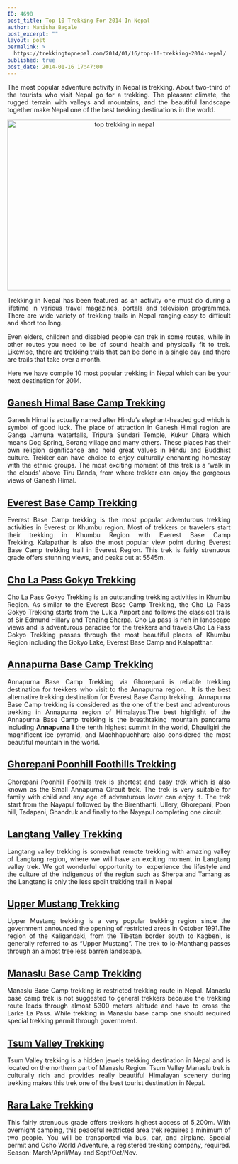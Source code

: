```yaml
---
ID: 4698
post_title: Top 10 Trekking For 2014 In Nepal
author: Manisha Bagale
post_excerpt: ""
layout: post
permalink: >
  https://trekkingtopnepal.com/2014/01/16/top-10-trekking-2014-nepal/
published: true
post_date: 2014-01-16 17:47:00
---
```

<p style="text-align: justify;">The most popular adventure activity in Nepal is trekking. About two-third of the tourists who visit Nepal go for a trekking. The pleasant climate, the rugged terrain with valleys and mountains, and the beautiful landscape together make Nepal one of the best trekking destinations in the world.</p>
<p style="text-align: center;"><a href="http://oshoadventure.com/wp-content/uploads/2013/11/SAM_8932.jpg"><img class="aligncenter  wp-image-4486" alt="top trekking in nepal" src="http://oshoadventure.com/wp-content/uploads/2013/11/SAM_8932.jpg" width="512" height="384" /></a></p>
<p style="text-align: justify;">Trekking in Nepal has been featured as an activity one must do during a lifetime in various travel magazines, portals and television programmes. There are wide variety of trekking trails in Nepal ranging easy to difficult and short too long.</p>
<p style="text-align: justify;">Even elders, children and disabled people can trek in some routes, while in other routes you need to be of sound health and physically fit to trek. Likewise, there are trekking trails that can be done in a single day and there are trails that take over a month.</p>
<p style="text-align: justify;">Here we have compile 10 most popular trekking in Nepal which can be your next destination for 2014.</p>

<h2 style="text-align: justify;"><a title="Ganesh Himal Base Camp Trekking" href="http://www.oshoadventure.com/ganesh-himal-base-camp-trekking/" target="_blank" rel="noopener noreferrer">Ganesh Himal Base Camp Trekking</a></h2>
<p style="text-align: justify;">Ganesh Himal is actually named after Hindu’s elephant-headed god which is symbol of good luck. The place of attraction in Ganesh Himal region are Ganga Jamuna waterfalls, Tripura Sundari Temple, Kukur Dhara which means Dog Spring, Borang village and many others. These places has their own religion significance and hold great values in Hindu and Buddhist culture. Trekker can have choice to enjoy culturally enchanting homestay with the ethnic groups. The most exciting moment of this trek is a ‘walk in the clouds’ above Tiru Danda, from where trekker can enjoy the gorgeous views of Ganesh Himal.</p>

<h2 style="text-align: justify;"><a title="Everest Base Camp Trekking" href="http://www.oshoadventure.com/everest-base-camp-trekking/" target="_blank" rel="noopener noreferrer">Everest Base Camp Trekking</a></h2>
<p style="text-align: justify;">Everest Base Camp trekking is the most popular adventurous trekking activities in Everest or Khumbu region. Most of trekkers or travelers start their trekking in Khumbu Region with Everest Base Camp Trekking. Kalapathar is also the most popular view point during Everest Base Camp trekking trail in Everest Region. This trek is fairly strenuous grade offers stunning views, and peaks out at 5545m.</p>

<h2 style="text-align: justify;"><a title="Cho La Pass Gokyo Trekking" href="http://www.oshoadventure.com/cho-la-pass-gokyo-trekking/" target="_blank" rel="noopener noreferrer">Cho La Pass Gokyo Trekking</a></h2>
<p style="text-align: justify;">Cho La Pass Gokyo Trekking is an outstanding trekking activities in Khumbu Region. As similar to the Everest Base Camp Trekking, the Cho La Pass Gokyo Trekking starts from the Lukla Airport and follows the classical trails of Sir Edmund Hillary and Tenzing Sherpa. Cho La pass is rich in landscape views and is adventurous paradise for the trekkers and travels.Cho La Pass Gokyo Trekking passes through the most beautiful places of Khumbu Region including the Gokyo Lake, Everest Base Camp and Kalapatthar.</p>

<h2 style="text-align: justify;"><a title="Annapurna Base Camp Trekking" href="http://www.oshoadventure.com/annapurna-base-camp-trekking-ghorepani/" target="_blank" rel="noopener noreferrer">Annapurna Base Camp Trekking</a></h2>
<p style="text-align: justify;">Annapurna Base Camp Trekking via Ghorepani is reliable trekking destination for trekkers who visit to the Annapurna region.  It is the best alternative trekking destination for Everest Base Camp trekking.  Annapurna Base Camp trekking is considered as the one of the best and adventurous trekking in Annapurna region of Himalayas.The best highlight of the Annapurna Base Camp trekking is the breathtaking mountain panorama including <strong>Annapurna I</strong> the tenth highest summit in the world, Dhauligiri the magnificent ice pyramid, and Machhapuchhare also considered the most beautiful mountain in the world.</p>

<h2 style="text-align: justify;"><a title="Ghorepani Poonhill Trekking" href="http://www.oshoadventure.com/ghorepani-poonhill-foothills-trekking/" target="_blank" rel="noopener noreferrer">Ghorepani Poonhill Foothills Trekking</a></h2>
<p style="text-align: justify;">Ghorepani Poonhill Foothills trek is shortest and easy trek which is also known as the Small Annapurna Circuit trek. The trek is very suitable for family with child and any age of adventurous lover can enjoy it. The trek start from the Nayapul followed by the Birenthanti, Ullery, Ghorepani, Poon hill, Tadapani, Ghandruk and finally to the Nayapul completing one circuit.</p>

<h2 style="text-align: justify;"><a title="Langtang Valley Trekking" href="http://www.oshoadventure.com/langtang-valley-trekking/" target="_blank" rel="noopener noreferrer">Langtang Valley Trekking</a></h2>
<p style="text-align: justify;">Langtang valley trekking is somewhat remote trekking with amazing valley of Langtang region, where we will have an exciting moment in Langtang valley trek. We got wonderful opportunity to  experience the lifestyle and the culture of the indigenous of the region such as Sherpa and Tamang as the Langtang is only the less spoilt trekking trail in Nepal</p>

<h2 style="text-align: justify;"><a title="Upper Mustang Trekking" href="http://www.oshoadventure.com/upper-mustang-trekking/" target="_blank" rel="noopener noreferrer">Upper Mustang Trekking</a></h2>
<p style="text-align: justify;">Upper Mustang trekking is a very popular trekking region since the government announced the opening of restricted areas in October 1991.The region of the Kaligandaki, from the Tibetan border south to Kagbeni, is generally referred to as “Upper Mustang”. The trek to lo-Manthang passes through an almost tree less barren landscape.</p>

<h2 style="text-align: justify;"><a title="Manaslu Base Camp Trekking" href="http://www.oshoadventure.com/manaslu-base-camp-trekking/" target="_blank" rel="noopener noreferrer">Manaslu Base Camp Trekking</a></h2>
<p style="text-align: justify;">Manaslu Base Camp trekking is restricted trekking route in Nepal. Manaslu base camp trek is not suggested to general trekkers because the trekking route leads through almost 5300 meters altitude and have to cross the Larke La Pass. While trekking in Manaslu base camp one should required special trekking permit through government.</p>

<h2 style="text-align: justify;"><a title="tsum valley trekking" href="http://www.oshoadventure.com/tsum-valley-manaslu-trekking/" target="_blank" rel="noopener noreferrer">Tsum Valley Trekking</a></h2>
<p style="text-align: justify;">Tsum Valley trekking is a hidden jewels trekking destination in Nepal and is located on the northern part of Manaslu Region. Tsum Valley Manaslu trek is culturally rich and provides really beautiful Himalayan scenery during trekking makes this trek one of the best tourist destination in Nepal.</p>

<h2 style="text-align: justify;"><a title="Rara Lake Trekking" href="http://www.oshoadventure.com/rara-lake-trekking/" target="_blank" rel="noopener noreferrer">Rara Lake Trekking</a></h2>
<p style="text-align: justify;">This fairly strenuous grade offers trekkers highest access of 5,200m. With overnight camping, this peaceful restricted area trek requires a minimum of two people. You will be transported via bus, car, and airplane. Special permit and Osho World Adventure, a registered trekking company, required. Season: March/April/May and Sept/Oct/Nov.</p>
<p style="text-align: justify;"></p>